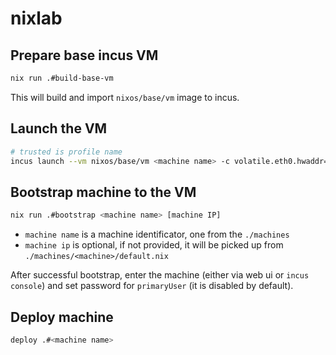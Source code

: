 # nixlab

## Prepare base incus VM

```bash
nix run .#build-base-vm
```

This will build and import `nixos/base/vm` image to incus.

## Launch the VM

```bash
# trusted is profile name
incus launch --vm nixos/base/vm <machine name> -c volatile.eth0.hwaddr=<mac address> -p trusted
```

## Bootstrap machine to the VM

```bash
nix run .#bootstrap <machine name> [machine IP]
```

- `machine name` is a machine identificator, one from the `./machines`
- `machine ip` is optional, if not provided, it will be picked up from `./machines/<machine>/default.nix`

After successful bootstrap, enter the machine (either via web ui or `incus console`) and set password for `primaryUser` (it is disabled by default).

## Deploy machine

```bash
deploy .#<machine name>
```
